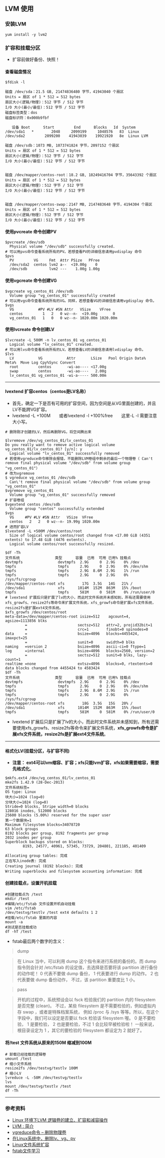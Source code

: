 ## LVM 使用

### 安装LVM
``` shell
yum install -y lvm2
```

### 扩容和挂载分区

* 扩容前做好备份、快照！

#### 查看磁盘情况
``` shell
$fdisk -l

磁盘 /dev/sda：21.5 GB, 21474836480 字节，41943040 个扇区
Units = 扇区 of 1 * 512 = 512 bytes
扇区大小(逻辑/物理)：512 字节 / 512 字节
I/O 大小(最小/最佳)：512 字节 / 512 字节
磁盘标签类型：dos
磁盘标识符：0x000b9fbf

   设备 Boot      Start         End      Blocks   Id  System
/dev/sda1   *        2048     2099199     1048576   83  Linux
/dev/sda2         2099200    41943039    19921920   8e  Linux LVM

磁盘 /dev/sdb：1073 MB, 1073741824 字节，2097152 个扇区
Units = 扇区 of 1 * 512 = 512 bytes
扇区大小(逻辑/物理)：512 字节 / 512 字节
I/O 大小(最小/最佳)：512 字节 / 512 字节


磁盘 /dev/mapper/centos-root：18.2 GB, 18249416704 字节，35643392 个扇区
Units = 扇区 of 1 * 512 = 512 bytes
扇区大小(逻辑/物理)：512 字节 / 512 字节
I/O 大小(最小/最佳)：512 字节 / 512 字节


磁盘 /dev/mapper/centos-swap：2147 MB, 2147483648 字节，4194304 个扇区
Units = 扇区 of 1 * 512 = 512 bytes
扇区大小(逻辑/物理)：512 字节 / 512 字节
I/O 大小(最小/最佳)：512 字节 / 512 字节
```

#### 使用pvcreate 命令创建PV
``` shell
$pvcreate /dev/sdb
  Physical volume "/dev/sdb" successfully created.
# 可以用pvs命令查看系统所有的PV。若想查看PV的详细信息请用pvdisplay 命令
$pvs
  PV         VG     Fmt  Attr PSize   PFree
  /dev/sda2  centos lvm2 a--  <19.00g    0
  /dev/sdb          lvm2 ---    1.00g 1.00g
```

#### 使用vgcreate 命令创建VG
``` shell
$vgcreate vg_centos_01 /dev/sdb
  Volume group "vg_centos_01" successfully created
# 可以用vgs命令查看系统所有的VG。同样，若想查看VG的详细信息请用vgdisplay 命令。
$vgs
  VG           #PV #LV #SN Attr   VSize    VFree
  centos         1   2   0 wz--n-  <19.00g       0
  vg_centos_01   1   0   0 wz--n- 1020.00m 1020.00m
```

#### 使用lvcreate 命令创建LV
``` shell
$lvcreate -L 500M -n lv_centos_01 vg_centos_01
  Logical volume "lv_centos_01" created.
# 可以用lvs命令查看系统所有的LV。若想查看LV的详细信息请用lvdisplay 命令。
$lvs
  LV           VG           Attr       LSize   Pool Origin Data%  Meta%  Move Log Cpy%Sync Convert
  root         centos       -wi-ao---- <17.00g
  swap         centos       -wi-ao----   2.00g
  lv_centos_01 vg_centos_01 -wi-a----- 500.00m
```

---

#### lvextend 扩容centos（centos是LV名称）

* 首先，确定一下是否有可用的扩容空间，因为空间是从VG里面创建的，并且LV不能跨VG扩容。
* lvextend -L +100M  或者lvextend -l +100%free  这里-L -l 需要注意大小写。

``` shell
# 删除刚才创建的LV，然后再删除VG，将空间腾出来

$lvremove /dev/vg_centos_01/lv_centos_01
Do you really want to remove active logical volume vg_centos_01/lv_centos_01? [y/n]: y
  Logical volume "lv_centos_01" successfully removed
# 若使用vgreduce命令移除会报错，不能删除LVM卷组中剩余的最后一个物理卷（ Can't remove final physical volume "/dev/sdb" from volume group "vg_centos_01"）
# 改为vgremove
$ vgreduce vg_centos_01 /dev/sdb
  Can\'t remove final physical volume "/dev/sdb" from volume group "vg_centos_01"
$vgremove vg_centos_01
  Volume group "vg_centos_01" successfully removed
# 扩容卷组
$vgextend centos /dev/sdb
  Volume group "centos" successfully extended
$vgs
  VG     #PV #LV #SN Attr   VSize  VFree
  centos   2   2   0 wz--n- 19.99g 1020.00m
# 进而扩容LV
$lvextend -L +500M /dev/centos/root
  Size of logical volume centos/root changed from <17.00 GiB (4351 extents) to 17.48 GiB (4476 extents).
  Logical volume centos/root successfully resized.

$df -Th
文件系统                类型      容量  已用  可用 已用% 挂载点
devtmpfs                devtmpfs  2.9G     0  2.9G    0% /dev
tmpfs                   tmpfs     2.9G     0  2.9G    0% /dev/shm
tmpfs                   tmpfs     2.9G  8.6M  2.9G    1% /run
tmpfs                   tmpfs     2.9G     0  2.9G    0% /sys/fs/cgroup
/dev/mapper/centos-root xfs        17G  3.5G   14G   21% /
/dev/sda1               xfs      1014M  152M  863M   15% /boot
tmpfs                   tmpfs     581M     0  581M    0% /run/user/0
# lvextend 扩展后只是扩展了lv的大小，而此时文件系统并未感知到，所有还需要使用xfs_growfs、resize2fs等命令来扩展文件系统，xfs_growfs命令是扩展xfs文件系统，resize2fs是扩展ext4文件系统。
$xfs_growfs /dev/centos/root
meta-data=/dev/mapper/centos-root isize=512    agcount=4, agsize=1113856 blks
         =                       sectsz=512   attr=2, projid32bit=1
         =                       crc=1        finobt=0 spinodes=0
data     =                       bsize=4096   blocks=4455424, imaxpct=25
         =                       sunit=0      swidth=0 blks
naming   =version 2              bsize=4096   ascii-ci=0 ftype=1
log      =internal               bsize=4096   blocks=2560, version=2
         =                       sectsz=512   sunit=0 blks, lazy-count=1
realtime =none                   extsz=4096   blocks=0, rtextents=0
data blocks changed from 4455424 to 4583424
$df -Th
文件系统                类型      容量  已用  可用 已用% 挂载点
devtmpfs                devtmpfs  2.9G     0  2.9G    0% /dev
tmpfs                   tmpfs     2.9G     0  2.9G    0% /dev/shm
tmpfs                   tmpfs     2.9G  8.6M  2.9G    1% /run
tmpfs                   tmpfs     2.9G     0  2.9G    0% /sys/fs/cgroup
/dev/mapper/centos-root xfs        18G  3.5G   15G   20% /
/dev/sda1               xfs      1014M  152M  863M   15% /boot
tmpfs                   tmpfs     581M     0  581M    0% /run/user/0
```
* lvextend 扩展后只是扩展了lv的大小，而此时文件系统并未感知到，所有还需要使用xfs_growfs、resize2fs等命令来扩展文件系统，**xfs_growfs命令是扩展xfs文件系统，resize2fs是扩展ext4文件系统**。

---

#### 格式化LV(挂载分区，与扩容不同)

* **注意： ext4可以lvm缩容、扩容；xfs只能lvm扩容，xfs如果需要缩容，需要先格式化**。

``` shell
$mkfs.ext4 /dev/vg_centos_01/lv_centos_01
mke2fs 1.42.9 (28-Dec-2013)
文件系统标签=
OS type: Linux
块大小=1024 (log=0)
分块大小=1024 (log=0)
Stride=0 blocks, Stripe width=0 blocks
128016 inodes, 512000 blocks
25600 blocks (5.00%) reserved for the super user
第一个数据块=1
Maximum filesystem blocks=34078720
63 block groups
8192 blocks per group, 8192 fragments per group
2032 inodes per group
Superblock backups stored on blocks:
        8193, 24577, 40961, 57345, 73729, 204801, 221185, 401409

Allocating group tables: 完成
正在写入inode表: 完成
Creating journal (8192 blocks): 完成
Writing superblocks and filesystem accounting information: 完成
```
#### 创建挂载点，设置开机挂载

``` shell
#创建挂载点为 /test
mkdir /test
#编辑/etc/fstab 文件设置开机自动挂载
vim /etc/fstab
/dev/testvg/testlv /test ext4 defaults 1 2
#挂载/etc/fstab 里面的内容
mount -a 
#测试是否挂载成功
df -hT /test
```
* fstab最后两个数字的含义：

> dump

> 在 Linux 当中，可以利用 dump 这个指令来进行系统的备份的。而 dump 指令则会针对 /etc/fstab 的设定值，去选择是否要将该 partition 进行备份的动作呢！ 0 代表不要做 dump 备份， 1 代表要进行 dump 的动作。 2 也代表要做 dump 备份动作， 不过，该 partition 重要度比 1 小。

> pass

> 开机的过程中，系统预设会以 fsck 检验我们的 partition 内的 filesystem 是否完整 (clean)。 不过，某些 filesystem 是不需要检验的，例如虚拟内存 swap ，或者是特殊档案系统， 例如 /proc 与 /sys 等等。所以，在这个字段中，我们可以设定是否要以 fsck 检验该 filesystem 喔。 0 是不要检验， 1 是要检验， 2 也是要检验，不过 1 会比较早被检验啦！ 一般来说，根目录设定为 1 ，其它的要检验的 filesystem 都设定为 2 就好了。


#### 将/test 文件系统从原来的150M 缩减到100M
``` shell
# 卸载已经挂载的逻辑卷
umount /test
# 缩小文件系统
resize2fs /dev/testvg/testlv 100M
# 缩小LV
lvreduce -L -50M /dev/testvg/testlv
lvs
mount /dev/testvg/testlv /test
df -Th
```


---

### 参考资料

* [Linux 环境下LVM 逻辑卷的建立、扩容和减容操作](https://cloud.tencent.com/developer/article/1645014)
* [LVM : 简介](https://www.cnblogs.com/sparkdev/p/10130934.html)
* [vgreduce命令 – 删除物理卷](https://www.linuxcool.com/vgreduce)
* [在Linux系统中，删除lv、vg、pv](https://blog.csdn.net/xulin88/article/details/78660419)
* [Linux文件系统扩容](https://www.cnblogs.com/sxFu/p/13426362.html)
* [fstab文件学习](https://blog.csdn.net/farsight2009/article/details/4446338)


































